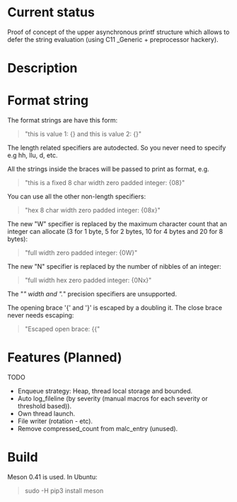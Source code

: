 Current status
==============
Proof of concept of the upper asynchronous printf structure which allows to
defer the string evaluation (using C11 _Generic + preprocessor hackery).

Description
===========

Format string
=============

The format strings are have this form:

> "this is value 1: {} and this is value 2: {}"

The length related specifiers are autodected. So you never need to specify e.g
hh, llu, d, etc.

All the strings inside the braces will be passed to print as format, e.g.

> "this is a fixed 8 char width zero padded integer: {08}"

You can use all the other non-length specifiers:

> "hex 8 char width zero padded integer: {08x}"

The new "W" specifier is replaced by the maximum character count that an
integer can allocate (3 for 1 byte, 5 for 2 bytes, 10 for 4 bytes and 20 for 8 bytes):

> "full width zero padded integer: {0W}"

The new "N" specifier is replaced by the number of nibbles of an integer:

> "full width hex zero padded integer: {0Nx}"

The "*" width and ".*" precision specifiers are unsupported.

The opening brace '{' and '}' is escaped by a doubling it. The close brace never
needs escaping:

> "Escaped open brace: {{"

Features (Planned)
==================

TODO

- Enqueue strategy: Heap, thread local storage and bounded.
- Auto log_fileline (by severity (manual macros for each severity or threshold
  based)).
- Own thread launch.
- File writer (rotation - etc).
- Remove compressed_count from malc_entry (unused).

Build
==================

Meson 0.41 is used. In Ubuntu:

> sudo -H pip3 install meson